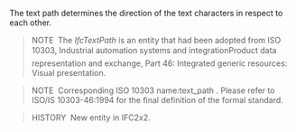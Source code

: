 ﻿The text path determines the direction of the text characters in respect to each other.

> NOTE&nbsp; The _IfcTextPath_ is an entity that had been adopted from ISO 10303, Industrial automation systems and integration&#151;Product data representation and exchange, Part 46: Integrated generic resources: Visual presentation.

> NOTE&nbsp; Corresponding ISO 10303 name:text_path . Please refer to ISO/IS 10303-46:1994 for the final definition of the formal standard.

> HISTORY&nbsp; New entity in IFC2x2.
